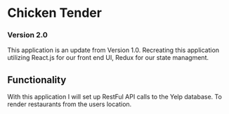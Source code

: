 # Chicken Tender
### Version 2.0

This application is an update from Version 1.0. Recreating this application utilizing React.js for our front end UI, Redux for our state managment.

## Functionality

With this application I will set up RestFul API calls to the Yelp database. To render restaurants from the users location. 


